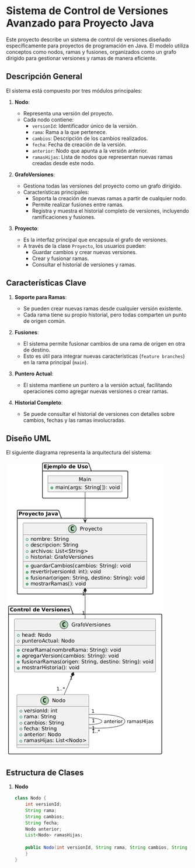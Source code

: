 # Sistema de Control de Versiones Avanzado para Proyecto Java

Este proyecto describe un sistema de control de versiones diseñado específicamente para proyectos de programación en Java. El modelo utiliza conceptos como nodos, ramas y fusiones, organizados como un grafo dirigido para gestionar versiones y ramas de manera eficiente.

## Descripción General

El sistema está compuesto por tres módulos principales:

1. **Nodo**:
   - Representa una versión del proyecto.
   - Cada nodo contiene:
     - `versionId`: Identificador único de la versión.
     - `rama`: Rama a la que pertenece.
     - `cambios`: Descripción de los cambios realizados.
     - `fecha`: Fecha de creación de la versión.
     - `anterior`: Nodo que apunta a la versión anterior.
     - `ramasHijas`: Lista de nodos que representan nuevas ramas creadas desde este nodo.

2. **GrafoVersiones**:
   - Gestiona todas las versiones del proyecto como un grafo dirigido.
   - Características principales:
     - Soporta la creación de nuevas ramas a partir de cualquier nodo.
     - Permite realizar fusiones entre ramas.
     - Registra y muestra el historial completo de versiones, incluyendo ramificaciones y fusiones.

3. **Proyecto**:
   - Es la interfaz principal que encapsula el grafo de versiones.
   - A través de la clase `Proyecto`, los usuarios pueden:
     - Guardar cambios y crear nuevas versiones.
     - Crear y fusionar ramas.
     - Consultar el historial de versiones y ramas.

## Características Clave

1. **Soporte para Ramas**:
   - Se pueden crear nuevas ramas desde cualquier versión existente.
   - Cada rama tiene su propio historial, pero todas comparten un punto de origen común.

2. **Fusiones**:
   - El sistema permite fusionar cambios de una rama de origen en otra de destino.
   - Esto es útil para integrar nuevas características (`feature branches`) en la rama principal (`main`).

3. **Puntero Actual**:
   - El sistema mantiene un puntero a la versión actual, facilitando operaciones como agregar nuevas versiones o crear ramas.

4. **Historial Completo**:
   - Se puede consultar el historial de versiones con detalles sobre cambios, fechas y las ramas involucradas.

## Diseño UML

El siguiente diagrama representa la arquitectura del sistema:

![Diagrama UML](./imagenes/UML.png)

## Estructura de Clases

1. **Nodo**
   ```java
   class Nodo {
       int versionId;
       String rama;
       String cambios;
       String fecha;
       Nodo anterior;
       List<Nodo> ramasHijas;

       public Nodo(int versionId, String rama, String cambios, String fecha) {
       }
   }
